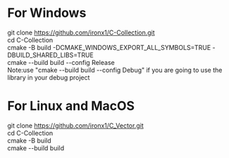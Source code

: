 # For Windows
git clone https://github.com/ironx1/C-Collection.git <br />
cd C-Collection <br />
cmake -B build -DCMAKE_WINDOWS_EXPORT_ALL_SYMBOLS=TRUE -DBUILD_SHARED_LIBS=TRUE <br />
cmake --build build --config Release <br />
Note:use "cmake --build build --config Debug" if you are going to use the library in your debug project<br />

# For Linux and MacOS
git clone https://github.com/ironx1/C_Vector.git <br />
cd C-Collection <br />
cmake -B build <br />
cmake --build build
